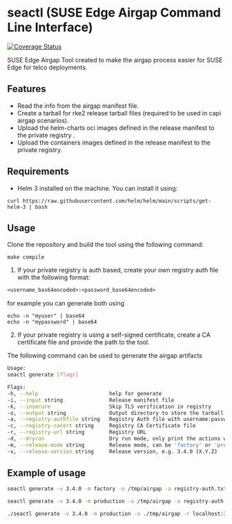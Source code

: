 # seactl (SUSE Edge Airgap Command Line Interface)

[![Coverage Status](https://coveralls.io/repos/github/alknopfler/seactl/badge.svg?branch=main)](https://coveralls.io/github/alknpofler/seactl?branch=main)


SUSE Edge Airgap Tool created to make the airgap process easier for SUSE Edge for telco deployments.

## Features

- Read the info from the airgap manifest file.
- Create a tarball for rke2 release tarball files (required to be used in capi airgap scenarios).
- Upload the helm-charts oci images defined in the release manifest to the private registry .
- Upload the containers images defined in the release manifest to the private registry.

## Requirements

- Helm 3 installed on the machine. You can install it using:

```shell
curl https://raw.githubusercontent.com/helm/helm/main/scripts/get-helm-3 | bash
```

## Usage

Clone the repository and build the tool using the following command:

```shell
make compile
```

1. If your private registry is auth based, create your own registry auth file with the following format:

```txt
<username_bas64encoded>:<password_base64encoded>
```

for example you can generate both using
```
echo -n "myuser" | base64
echo -n "mypassword" | base64
```

2. If your private registry is using a self-signed certificate, create a CA certificate file and provide the path to the tool.

The following command can be used to generate the airgap artifacts

```bash
Usage:
seactl generate [flags]

Flags:
-h, --help                       help for generate
-i, --input string               Release manifest file
-k, --insecure                   Skip TLS verification in registry
-o, --output string              Output directory to store the tarball files
-a, --registry-authfile string   Registry Auth file with username:password base64 encoded
-c, --registry-cacert string     Registry CA Certificate file
-r, --registry-url string        Registry URL
-d, --dryrun                     Dry run mode, only print the actions without executing them
-m, --release-mode string        Release mode, can be 'factory' or 'production' (default "factory")
-v, --release-version string     Release version, e.g. 3.4.0 (X.Y.Z)
```

## Example of usage

```bash
seactl generate -v 3.4.0 -m factory -o /tmp/airgap -a registry-auth.txt -c /opt/certs/ca.crt -r myregistry:5000
```

```bash
seactl generate -v 3.4.0 -m production -o /tmp/airgap -a registry-auth.txt -r myregistry:5000 --insecure
```

```bash 
./seactl generate -v 3.4.0 -m production -o ./tmp/airgap -r localhost:3000 -d true
```